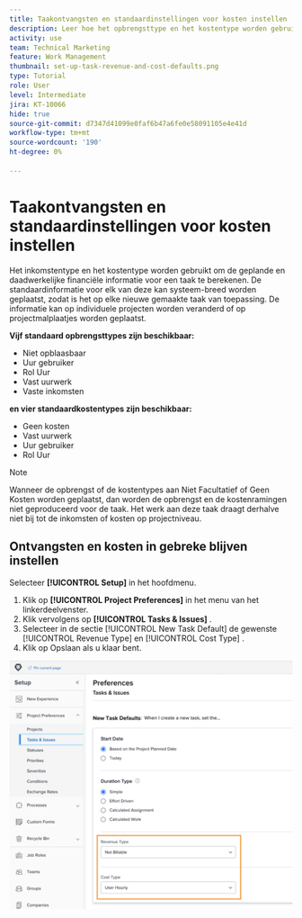 ```yaml
---
title: Taakontvangsten en standaardinstellingen voor kosten instellen
description: Leer hoe het opbrengsttype en het kostentype worden gebruikt om de geplande en daadwerkelijke financiële informatie voor een taak te berekenen.
activity: use
team: Technical Marketing
feature: Work Management
thumbnail: set-up-task-revenue-and-cost-defaults.png
type: Tutorial
role: User
level: Intermediate
jira: KT-10066
hide: true
source-git-commit: d7347d41099e0faf6b47a6fe0e58091105e4e41d
workflow-type: tm+mt
source-wordcount: '190'
ht-degree: 0%

---
```


# Taakontvangsten en standaardinstellingen voor kosten instellen

Het inkomstentype en het kostentype worden gebruikt om de geplande en daadwerkelijke financiële informatie voor een taak te berekenen. De standaardinformatie voor elk van deze kan systeem-breed worden geplaatst, zodat is het op elke nieuwe gemaakte taak van toepassing. De informatie kan op individuele projecten worden veranderd of op projectmalplaatjes worden geplaatst.

**Vijf standaard opbrengsttypes zijn beschikbaar:**

* Niet opblaasbaar
* Uur gebruiker
* Rol Uur
* Vast uurwerk
* Vaste inkomsten

**en vier standaardkostentypes zijn beschikbaar:**

* Geen kosten
* Vast uurwerk
* Uur gebruiker
* Rol Uur

>[!NOTE]
>
>Wanneer de opbrengst of de kostentypes aan Niet Facultatief of Geen Kosten worden geplaatst, dan worden de opbrengst en de kostenramingen niet geproduceerd voor de taak. Het werk aan deze taak draagt derhalve niet bij tot de inkomsten of kosten op projectniveau.

## Ontvangsten en kosten in gebreke blijven instellen

Selecteer **[!UICONTROL Setup]** in het hoofdmenu.

1. Klik op **[!UICONTROL Project Preferences]** in het menu van het linkerdeelvenster.
1. Klik vervolgens op **[!UICONTROL Tasks & Issues]** .
1. Selecteer in de sectie [!UICONTROL New Task Default] de gewenste [!UICONTROL Revenue Type] en [!UICONTROL Cost Type] .
1. Klik op Opslaan als u klaar bent.

![&#x200B; een beeld van vestiging opbrengst en kostengebreken &#x200B;](assets/setting-up-finances-3.png)
